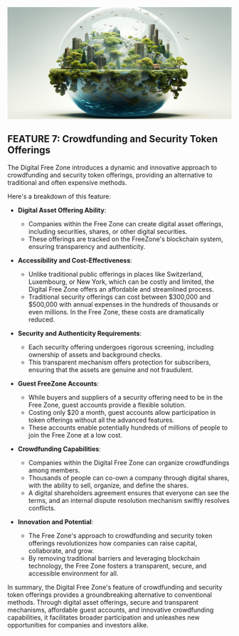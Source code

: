 
![](img/crowd_funding.png)
## FEATURE 7: Crowdfunding and Security Token Offerings

The Digital Free Zone introduces a dynamic and innovative approach to crowdfunding and security token offerings, providing an alternative to traditional and often expensive methods. 

Here's a breakdown of this feature:

* **Digital Asset Offering Ability**:
  * Companies within the Free Zone can create digital asset offerings, including securities, shares, or other digital securities.
  * These offerings are tracked on the FreeZone's blockchain system, ensuring transparency and authenticity.

* **Accessibility and Cost-Effectiveness**:
  * Unlike traditional public offerings in places like Switzerland, Luxembourg, or New York, which can be costly and limited, the Digital Free Zone offers an affordable and streamlined process.
  * Traditional security offerings can cost between $300,000 and $500,000 with annual expenses in the hundreds of thousands or even millions. In the Free Zone, these costs are dramatically reduced.

* **Security and Authenticity Requirements**:
  * Each security offering undergoes rigorous screening, including ownership of assets and background checks.
  * This transparent mechanism offers protection for subscribers, ensuring that the assets are genuine and not fraudulent.

* **Guest FreeZone Accounts**:
  * While buyers and suppliers of a security offering need to be in the Free Zone, guest accounts provide a flexible solution.
  * Costing only $20 a month, guest accounts allow participation in token offerings without all the advanced features.
  * These accounts enable potentially hundreds of millions of people to join the Free Zone at a low cost.

* **Crowdfunding Capabilities**:
  * Companies within the Digital Free Zone can organize crowdfundings among members.
  * Thousands of people can co-own a company through digital shares, with the ability to sell, organize, and define the shares.
  * A digital shareholders agreement ensures that everyone can see the terms, and an internal dispute resolution mechanism swiftly resolves conflicts.

* **Innovation and Potential**:
  * The Free Zone's approach to crowdfunding and security token offerings revolutionizes how companies can raise capital, collaborate, and grow.
  * By removing traditional barriers and leveraging blockchain technology, the Free Zone fosters a transparent, secure, and accessible environment for all.

In summary, the Digital Free Zone's feature of crowdfunding and security token offerings provides a groundbreaking alternative to conventional methods. Through digital asset offerings, secure and transparent mechanisms, affordable guest accounts, and innovative crowdfunding capabilities, it facilitates broader participation and unleashes new opportunities for companies and investors alike.
